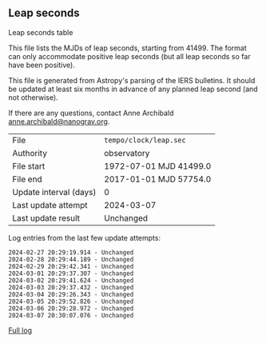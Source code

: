 
## Leap seconds

Leap seconds table

This file lists the MJDs of leap seconds, starting from 41499.
The format can only accommodate positive leap seconds (but all
leap seconds so far have been positive).

This file is generated from Astropy's parsing of the IERS
bulletins. It should be updated at least six months in advance
of any planned leap second (and not otherwise).

If there are any questions, contact Anne Archibald
<anne.archibald@nanograv.org>.

|     |     |
|:--- |:--- |
| File | `tempo/clock/leap.sec` |
| Authority | observatory |
| File start | 1972-07-01 MJD 41499.0 |
| File end | 2017-01-01 MJD 57754.0 |
| Update interval (days) | 0 |
| Last update attempt | 2024-03-07 |
| Last update result | Unchanged |

Log entries from the last few update attempts:
```
2024-02-27 20:29:19.914 - Unchanged
2024-02-28 20:29:44.189 - Unchanged
2024-02-29 20:29:42.341 - Unchanged
2024-03-01 20:29:37.307 - Unchanged
2024-03-02 20:29:41.624 - Unchanged
2024-03-03 20:29:37.432 - Unchanged
2024-03-04 20:29:26.343 - Unchanged
2024-03-05 20:29:52.826 - Unchanged
2024-03-06 20:29:28.972 - Unchanged
2024-03-07 20:30:07.076 - Unchanged
```
[Full log](https://raw.githubusercontent.com/ipta/pulsar-clock-corrections/main/log/tempo/clock/leap.sec.log)
